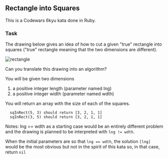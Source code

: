 ## Rectangle into Squares

This is a Codewars 6kyu kata done in Ruby.

### Task

The drawing below gives an idea of how to cut a given "true" rectangle into squares ("true" rectangle meaning that the two dimensions are different).

![rectangle](https://user-images.githubusercontent.com/61843502/93897305-d1766c00-fce9-11ea-8405-9d61c28be169.jpg)

Can you translate this drawing into an algorithm?

You will be given two dimensions

1. a positive integer length (parameter named lng)
2. a positive integer width (parameter named wdth)

You will return an array with the size of each of the squares.
```
  sqInRect(5, 3) should return [3, 2, 1, 1]
  sqInRect(3, 5) should return [3, 2, 1, 1]
```
Notes:
lng == wdth as a starting case would be an entirely different problem and the drawing is planned to be interpreted with `lng != wdth`.

When the initial parameters are so that `lng == wdth`, the solution `[lng]` would be the most obvious but not in the spirit of this kata so, in that case, return `nil`
